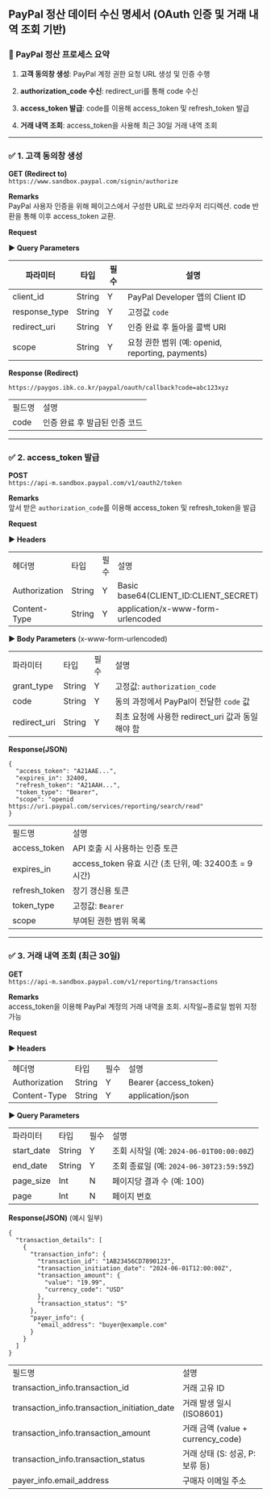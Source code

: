 ## PayPal 정산 데이터 수신 명세서 (OAuth 인증 및 거래 내역 조회 기반)

### 📌 PayPal 정산 프로세스 요약

1. **고객 동의창 생성**: PayPal 계정 권한 요청 URL 생성 및 인증 수행
    
2. **authorization_code 수신**: redirect_uri를 통해 code 수신
    
3. **access_token 발급**: code를 이용해 access_token 및 refresh_token 발급
    
4. **거래 내역 조회**: access_token을 사용해 최근 30일 거래 내역 조회
    

---

### ✅ 1. 고객 동의창 생성

**GET (Redirect to)**  
`https://www.sandbox.paypal.com/signin/authorize`

**Remarks**  
PayPal 사용자 인증을 위해 페이고스에서 구성한 URL로 브라우저 리디렉션. code 반환을 통해 이후 access_token 교환.

**Request**

**▶ Query Parameters**

|파라미터|타입|필수|설명|
|---|---|---|---|
|client_id|String|Y|PayPal Developer 앱의 Client ID|
|response_type|String|Y|고정값 `code`|
|redirect_uri|String|Y|인증 완료 후 돌아올 콜백 URI|
|scope|String|Y|요청 권한 범위 (예: openid, reporting, payments)|

**Response (Redirect)**

```
https://paygos.ibk.co.kr/paypal/oauth/callback?code=abc123xyz
```

|   |   |
|---|---|
|필드명|설명|
|code|인증 완료 후 발급된 인증 코드|

---

### ✅ 2. access_token 발급

**POST**  
`https://api-m.sandbox.paypal.com/v1/oauth2/token`

**Remarks**  
앞서 받은 `authorization_code`를 이용해 access_token 및 refresh_token을 발급

**Request**

**▶ Headers**

|   |   |   |   |
|---|---|---|---|
|헤더명|타입|필수|설명|
|Authorization|String|Y|Basic base64(CLIENT_ID:CLIENT_SECRET)|
|Content-Type|String|Y|application/x-www-form-urlencoded|

**▶ Body Parameters** (x-www-form-urlencoded)

|   |   |   |   |
|---|---|---|---|
|파라미터|타입|필수|설명|
|grant_type|String|Y|고정값: `authorization_code`|
|code|String|Y|동의 과정에서 PayPal이 전달한 `code` 값|
|redirect_uri|String|Y|최초 요청에 사용한 redirect_uri 값과 동일해야 함|

**Response(JSON)**

```
{
  "access_token": "A21AAE...",
  "expires_in": 32400,
  "refresh_token": "A21AAH...",
  "token_type": "Bearer",
  "scope": "openid https://uri.paypal.com/services/reporting/search/read"
}
```

|   |   |
|---|---|
|필드명|설명|
|access_token|API 호출 시 사용하는 인증 토큰|
|expires_in|access_token 유효 시간 (초 단위, 예: 32400초 = 9시간)|
|refresh_token|장기 갱신용 토큰|
|token_type|고정값: `Bearer`|
|scope|부여된 권한 범위 목록|

---

### ✅ 3. 거래 내역 조회 (최근 30일)

**GET**  
`https://api-m.sandbox.paypal.com/v1/reporting/transactions`

**Remarks**  
access_token을 이용해 PayPal 계정의 거래 내역을 조회. 시작일~종료일 범위 지정 가능

**Request**

**▶ Headers**

|   |   |   |   |
|---|---|---|---|
|헤더명|타입|필수|설명|
|Authorization|String|Y|Bearer {access_token}|
|Content-Type|String|Y|application/json|

**▶ Query Parameters**

|   |   |   |   |
|---|---|---|---|
|파라미터|타입|필수|설명|
|start_date|String|Y|조회 시작일 (예: `2024-06-01T00:00:00Z`)|
|end_date|String|Y|조회 종료일 (예: `2024-06-30T23:59:59Z`)|
|page_size|Int|N|페이지당 결과 수 (예: 100)|
|page|Int|N|페이지 번호|

**Response(JSON)** (예시 일부)

```
{
  "transaction_details": [
    {
      "transaction_info": {
        "transaction_id": "1AB23456CD7890123",
        "transaction_initiation_date": "2024-06-01T12:00:00Z",
        "transaction_amount": {
          "value": "19.99",
          "currency_code": "USD"
        },
        "transaction_status": "S"
      },
      "payer_info": {
        "email_address": "buyer@example.com"
      }
    }
  ]
}
```

|   |   |
|---|---|
|필드명|설명|
|transaction_info.transaction_id|거래 고유 ID|
|transaction_info.transaction_initiation_date|거래 발생 일시 (ISO8601)|
|transaction_info.transaction_amount|거래 금액 (value + currency_code)|
|transaction_info.transaction_status|거래 상태 (S: 성공, P: 보류 등)|
|payer_info.email_address|구매자 이메일 주소|
